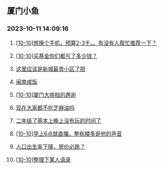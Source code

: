 ## 厦门小鱼 
### 2023-10-11 14:09:16

1. [[10-10]想换个手机，预算2-3千。。有没有人帮忙推荐一下？](http://bbs.xmfish.com/read-htm-tid-18086254.html)

2. [[10-10]买基金你们都亏了多少钱？](http://bbs.xmfish.com/read-htm-tid-18086319.html)

3. [这里应该是新城最贵小区了把](http://bbs.xmfish.com/read-htm-tid-18086249.html)

4. [闽南咸饭](http://bbs.xmfish.com/read-htm-tid-18086237.html)

5. [[10-10]厦门大排档的邂逅](http://bbs.xmfish.com/read-htm-tid-18086346.html)

6. [现在大家都不吃芝麻油吗](http://bbs.xmfish.com/read-htm-tid-18086234.html)

7. [二年级了基本上晚上没有玩的时间了](http://bbs.xmfish.com/read-htm-tid-18086393.html)

8. [[10-10]早上6点就直播，整栋楼多是他的声音](http://bbs.xmfish.com/read-htm-tid-18086336.html)

9. [人口出生率下降，房价必跌？](http://bbs.xmfish.com/read-htm-tid-18086466.html)

10. [[10-10]整理下某人语录](http://bbs.xmfish.com/read-htm-tid-18086479.html)

